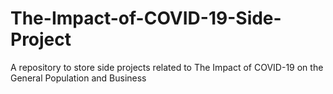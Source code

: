 # The-Impact-of-COVID-19-Side-Project
A repository to store side projects related to The Impact of COVID-19  on the General Population and Business
